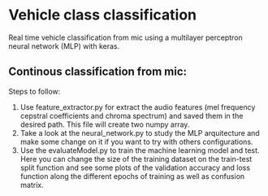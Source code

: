 # Vehicle class classification

Real time vehicle classification from mic using a multilayer perceptron neural network (MLP) with keras.

## Continous classification from mic:

Steps to follow:

1. Use feature_extractor.py for extract the audio features (mel frequency cepstral coefficients and chroma spectrum) and saved them in the desired path. This file will create two numpy array.
2. Take a look at the neural_network.py to study the MLP arquitecture and make some change on it if you want to try with others configurations. 
3. Use the evaluateModel.py to train the machine learning model and test. Here you can change the size of the training dataset on the train-test split function and see some plots of the validation accuracy and loss function along the different epochs of training as well as confusion matrix.
